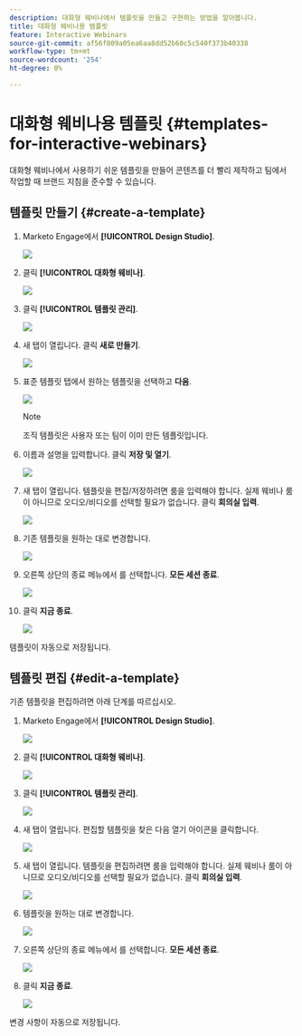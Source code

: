 ```yaml
---
description: 대화형 웨비나에서 템플릿을 만들고 구현하는 방법을 알아봅니다.
title: 대화형 웨비나용 템플릿
feature: Interactive Webinars
source-git-commit: af56f809a05ea6aa8dd52b60c5c540f373b40338
workflow-type: tm+mt
source-wordcount: '254'
ht-degree: 0%

---
```


# 대화형 웨비나용 템플릿 {#templates-for-interactive-webinars}

대화형 웨비나에서 사용하기 쉬운 템플릿을 만들어 콘텐츠를 더 빨리 제작하고 팀에서 작업할 때 브랜드 지침을 준수할 수 있습니다.

## 템플릿 만들기 {#create-a-template}

1. Marketo Engage에서 **[!UICONTROL Design Studio]**.

   ![](assets/templates-for-interactive-webinars-1.png)

1. 클릭 **[!UICONTROL 대화형 웨비나]**.

   ![](assets/templates-for-interactive-webinars-2.png)

1. 클릭 **[!UICONTROL 템플릿 관리]**.

   ![](assets/templates-for-interactive-webinars-3.png)

1. 새 탭이 열립니다. 클릭 **새로 만들기**.

   ![](assets/templates-for-interactive-webinars-4.png)

1. 표준 템플릿 탭에서 원하는 템플릿을 선택하고 **다음**.

   ![](assets/templates-for-interactive-webinars-5.png)

   >[!NOTE]
   >
   >조직 템플릿은 사용자 또는 팀이 이미 만든 템플릿입니다.

1. 이름과 설명을 입력합니다. 클릭 **저장 및 열기**.

   ![](assets/templates-for-interactive-webinars-6.png)

1. 새 탭이 열립니다. 템플릿을 편집/저장하려면 룸을 입력해야 합니다. 실제 웨비나 룸이 아니므로 오디오/비디오를 선택할 필요가 없습니다. 클릭 **회의실 입력**.

   ![](assets/templates-for-interactive-webinars-7.png)

1. 기존 템플릿을 원하는 대로 변경합니다.

   ![](assets/templates-for-interactive-webinars-8.png)

1. 오른쪽 상단의 종료 메뉴에서 를 선택합니다. **모든 세션 종료**.

   ![](assets/templates-for-interactive-webinars-9.png)

1. 클릭 **지금 종료**.

   ![](assets/templates-for-interactive-webinars-10.png)

템플릿이 자동으로 저장됩니다.

## 템플릿 편집 {#edit-a-template}

기존 템플릿을 편집하려면 아래 단계를 따르십시오.

1. Marketo Engage에서 **[!UICONTROL Design Studio]**.

   ![](assets/templates-for-interactive-webinars-11.png)

1. 클릭 **[!UICONTROL 대화형 웨비나]**.

   ![](assets/templates-for-interactive-webinars-12.png)

1. 클릭 **[!UICONTROL 템플릿 관리]**.

   ![](assets/templates-for-interactive-webinars-13.png)

1. 새 탭이 열립니다. 편집할 템플릿을 찾은 다음 열기 아이콘을 클릭합니다.

   ![](assets/templates-for-interactive-webinars-14.png)

1. 새 탭이 열립니다. 템플릿을 편집하려면 룸을 입력해야 합니다. 실제 웨비나 룸이 아니므로 오디오/비디오를 선택할 필요가 없습니다. 클릭 **회의실 입력**.

   ![](assets/templates-for-interactive-webinars-15.png)

1. 템플릿을 원하는 대로 변경합니다.

   ![](assets/templates-for-interactive-webinars-16.png)

1. 오른쪽 상단의 종료 메뉴에서 를 선택합니다. **모든 세션 종료**.

   ![](assets/templates-for-interactive-webinars-17.png)

1. 클릭 **지금 종료**.

   ![](assets/templates-for-interactive-webinars-18.png)

변경 사항이 자동으로 저장됩니다.
